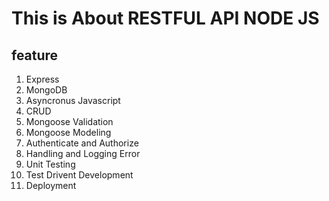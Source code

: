 # This is About RESTFUL API NODE JS
## feature
1. Express
2. MongoDB
3. Asyncronus Javascript
4. CRUD
5. Mongoose Validation
6. Mongoose Modeling
7. Authenticate and Authorize
8. Handling and Logging Error
9. Unit Testing
10. Test Drivent Development
11. Deployment  